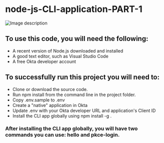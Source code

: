 # node-js-CLI-application-PART-1
![Image description](https://devopsdennis.tech/wp-content/uploads/2020/03/node-js.png)

## To use this code, you will need the following:

- A recent version of Node.js downloaded and installed
- A good text editor, such as Visual Studio Code
- A free Okta developer account

## To successfully run this project you will need to:

- Clone or download the source code.
- Run npm install from the command line in the project folder.
- Copy .env.sample to .env
- Create a "native" application in Okta
- Update .env with your Okta developer URL and application's Client ID
- Install the CLI app globally using npm install -g .

### After installing the CLI app globally, you will have two commands you can use: hello and pkce-login.
